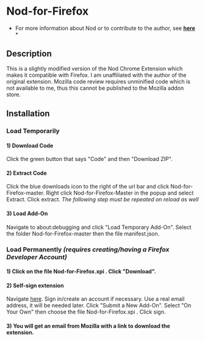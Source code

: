 Nod-for-Firefox
======================
* For more information about Nod or to contribute to the author, see **[here](https://https://github.com/jamieecarr/nod)** *

Description
--------
This is a slightly modified version of the Nod Chrome Extension which makes it compatible with Firefox. 
I am unaffiliated with the author of the original extension.
Mozilla code review requires unminified code which is not available to me, thus this cannot be published to the Mozilla addon store.

Installation
--------------
### Load Temporarily 
#### 1) Download Code
Click the green button that says "Code" and then "Download ZIP". 
#### 2) Extract Code
Click the blue downloads icon to the right of the url bar and click Nod-for-Firefox-master. Right click Nod-for-Firefox-Master in the popup and select Extract. Click extract.
*The following step must be repeated on reload as well*
#### 3) Load Add-On
Navigate to about:debugging and click "Load Temporary Add-On". Select the folder Nod-for-Firefox-master then the file manifest.json.

### Load Permanently *(requires creating/having a Firefox Developer Account)*
#### 1) Click on the file Nod-for-Firefox.xpi . Click "Download".  
#### 2) Self-sign extension 
Navigate [here](https://addons.mozilla.org/en-US/developers/addons). Sign in/create an account if necessary. Use a real email address, it will be needed later. Click "Submit a New Add-On". Select "On Your Own" then choose the file Nod-for-Firefox.xpi . Click sign.
#### 3) You will get an email from Mozilla with a link to download the extension.


